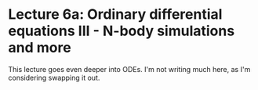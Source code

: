 # Lecture 6a: Ordinary differential equations III - N-body simulations and more 

This lecture goes even deeper into ODEs. I'm not writing much here, as I'm considering swapping it out. 

```{tableofcontents}
```


